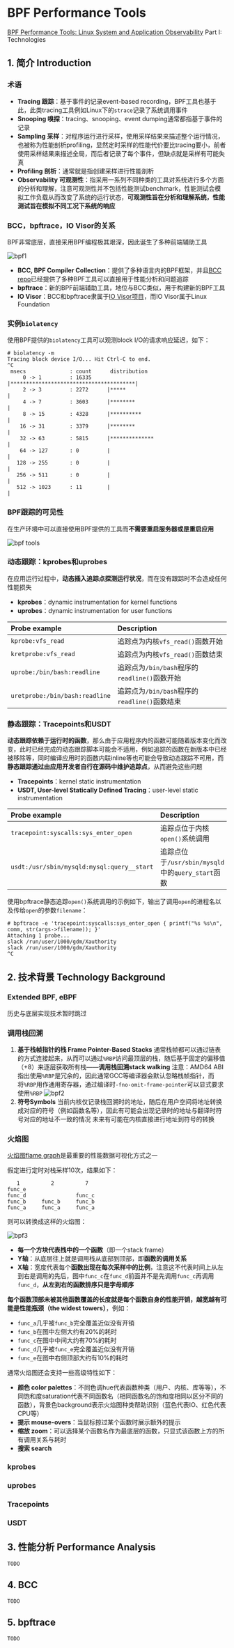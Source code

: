 # BPF Performance Tools

[BPF Performance Tools: Linux System and Application Observability](http://www.brendangregg.com/bpf-performance-tools-book.html) Part I: Technologies

## 1. 简介 Introduction

### 术语

- **Tracing 跟踪**：基于事件的记录event-based recording，BPF工具也基于此，此类tracing工具例如Linux下的`strace`记录了系统调用事件
- **Snooping 嗅探**：tracing、snooping、event dumping通常都指基于事件的记录
- **Sampling 采样**：对程序运行进行采样，使用采样结果来描述整个运行情况，也被称为性能剖析profiling，显然定时采样的性能代价要比tracing要小，前者使用采样结果来描述全局，而后者记录了每个事件，但缺点就是采样有可能失真
- **Profiling 剖析**：通常就是指创建采样进行性能剖析
- **Observability 可观测性**：指采用一系列不同种类的工具对系统进行多个方面的分析和理解，注意可观测性并不包括性能测试benchmark，性能测试会模拟工作负载从而改变了系统的运行状态，**可观测性旨在分析和理解系统，性能测试旨在模拟不同工况下系统的响应**

### BCC，bpftrace，IO Visor的关系

BPF非常底层，直接采用BPF编程极其艰深，因此诞生了多种前端辅助工具

![bpf1](images/bpf1.png)

- **BCC, BPF Compiler Collection**：提供了多种语言内的BPF框架，并且[BCC repo](https://github.com/iovisor/bcc)已经提供了多种BPF工具可以直接用于性能分析和问题追踪
- **bpftrace**：新的BPF前端辅助工具，地位与BCC类似，用于构建新的BPF工具
- **IO Visor**：BCC和bpftrace隶属于[IO Visor项目](https://github.com/iovisor)，而IO Visor属于Linux Foundation

### 实例`biolatency`

使用BPF提供的`biolatency`工具可以观测block I/O的请求响应延迟，如下：

```text
# biolatency -m
Tracing block device I/O... Hit Ctrl-C to end.
^C
 msecs              : count      distribution
     0 -> 1         : 16335     |****************************************|
     2 -> 3         : 2272      |*****                                   |
     4 -> 7         : 3603      |********                                |
     8 -> 15        : 4328      |**********                              |
    16 -> 31        : 3379      |********                                |
    32 -> 63        : 5815      |**************                          |
    64 -> 127       : 0         |                                        |
   128 -> 255       : 0         |                                        |
   256 -> 511       : 0         |                                        |
   512 -> 1023      : 11        |                                        |
```

### BPF跟踪的可见性

在生产环境中可以直接使用BPF提供的工具而**不需要重启服务器或是重启应用**

![bpf tools](images/bpf_performance_tools_book.png)

### 动态跟踪：kprobes和uprobes

在应用运行过程中，**动态插入追踪点探测运行状况**，而在没有跟踪时不会造成任何性能损失

- **kprobes**：dynamic instrumentation for kernel functions
- **uprobes**：dynamic instrumentation for user functions

|Probe example|Description|
|:-|:-|
|`kprobe:vfs_read`|追踪点为内核`vfs_read()`函数开始|
|`kretprobe:vfs_read`|追踪点为内核`vfs_read()`函数结束|
|`uprobe:/bin/bash:readline`|追踪点为`/bin/bash`程序的`readline()`函数开始|
|`uretprobe:/bin/bash:readline`|追踪点为`/bin/bash`程序的`readline()`函数结束|

### 静态跟踪：Tracepoints和USDT

**动态跟踪依赖于运行时的函数**，那么由于应用程序内的函数可能随着版本变化而改变，此时已经完成的动态跟踪脚本可能会不适用，例如追踪的函数在新版本中已经被移除等，同时编译应用时的函数内联inline等也可能会导致动态跟踪不可用，而**静态跟踪通过由应用开发者自行在源码中维护追踪点**，从而避免这些问题

- **Tracepoints**：kernel static instrumentation
- **USDT, User-level Statically Defined Tracing**：user-level static instrumentation

|Probe example|Description|
|:-|:-|
|`tracepoint:syscalls:sys_enter_open`|追踪点位于内核`open()`系统调用|
|`usdt:/usr/sbin/mysqld:mysql:query__start`|追踪点位于`/usr/sbin/mysqld`中的`query_start`函数|

使用bpftrace静态追踪`open()`系统调用的示例如下，输出了调用`open`的进程名以及传给`open`的参数`filename`：

```text
# bpftrace -e 'tracepoint:syscalls:sys_enter_open { printf("%s %s\n", comm, str(args->filename)); }'
Attaching 1 probe...
slack /run/user/1000/gdm/Xauthority
slack /run/user/1000/gdm/Xauthority
^C
```

## 2. 技术背景 Technology Background

### Extended BPF, eBPF

历史与底层实现技术暂时跳过

### 调用栈回溯

1. **基于栈帧指针的栈 Frame Pointer-Based Stacks**
  通常栈帧都可以通过链表的方式连接起来，从而可以通过`%RBP`访问最顶层的栈，随后基于固定的偏移值（+8）来逐层获取所有栈——**调用栈回溯stack walking**
  注意：AMD64 ABI指出使用`%RBP`是冗余的，因此通常GCC等编译器会默认忽略栈帧指针，而将`%RBP`用作通用寄存器，通过编译时`-fno-omit-frame-pointer`可以显式要求使用`%RBP`
  ![bpf2](images/bpf2.png)
2. **符号Symbols**
   当前内核仅记录栈回溯时的地址，随后在用户空间将地址转换成对应的符号（例如函数名等），因此有可能会出现记录时的地址与翻译时符号对应的地址不一致的情况
   未来有可能在内核直接进行地址到符号的转换

### 火焰图

[火焰图flame graph](http://www.brendangregg.com/flamegraphs.html)是最重要的性能数据可视化方式之一

假定进行定时对栈采样10次，结果如下：

```text
   1          2          7
func_e              
func_d                func_c
func_b     func_b     func_b
func_a     func_a     func_a
```

则可以转换成这样的火焰图：

![bpf3](images/bpf3.png)

- **每一个方块代表栈中的一个函数**（即一个stack frame）
- **Y轴**：从底层往上就是调用栈从底部到顶部，即**函数的调用关系**
- **X轴**：宽度代表每个**函数出现在每次采样中的比例**，注意这不代表时间上从左到右是调用的先后，图中`func_c`在`func_d`前面并不是先调用`func_c`再调用`func_d`，**从左到右的函数排序只是字母顺序**

**每个函数顶部未被其他函数覆盖的长度就是每个函数自身的性能开销，越宽越有可能是性能瓶颈（the widest towers）**，例如：

- `func_a`几乎被`func_b`完全覆盖近似没有开销
- `func_b`在图中左侧大约有20%的耗时
- `func_c`在图中中间大约有70%的耗时
- `func_d`几乎被`func_e`完全覆盖近似没有开销
- `func_e`在图中右侧顶部大约有10%的耗时

通常火焰图还会支持一些高级特性如下：

- **颜色 color palettes**：不同色调hue代表函数种类（用户、内核、库等等），不同饱和度saturation代表不同函数名（相同函数名的饱和度相同以区分不同的函数），背景色background表示火焰图种类帮助识别（蓝色代表IO、红色代表CPU等）
- **提示 mouse-overs**：当鼠标掠过某个函数时展示额外的提示
- **缩放 zoom**：可以选择某个函数名作为最底层的函数，只显式该函数上方的所有调用关系与耗时
- **搜索 search**

### kprobes

### uprobes

### Tracepoints

### USDT

## 3. 性能分析 Performance Analysis

`TODO`

## 4. BCC

`TODO`

## 5. bpftrace

`TODO`
